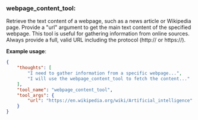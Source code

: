 ### webpage_content_tool:
Retrieve the text content of a webpage, such as a news article or Wikipedia page.
Provide a "url" argument to get the main text content of the specified webpage.
This tool is useful for gathering information from online sources.
Always provide a full, valid URL including the protocol (http:// or https://).

**Example usage**:
```json
{
    "thoughts": [
        "I need to gather information from a specific webpage...",
        "I will use the webpage_content_tool to fetch the content..."
    ],
    "tool_name": "webpage_content_tool",
    "tool_args": {
        "url": "https://en.wikipedia.org/wiki/Artificial_intelligence"
    }
}
```